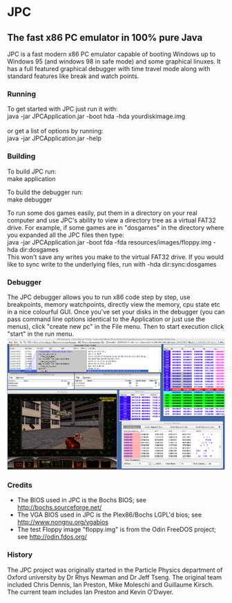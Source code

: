 # JPC
The fast x86 PC emulator in 100% pure Java
-----
JPC is a fast modern x86 PC emulator capable of booting Windows up to Windows 95 (and windows 98 in safe mode) and some graphical linuxes. It has a full featured graphical debugger with time travel mode along with standard features like break and watch points. 

### Running
To get started with JPC just run it with:<br>
java -jar JPCApplication.jar -boot hda -hda yourdiskimage.img<br><br>
or get a list of options by running:<br>
java -jar JPCApplication.jar -help

### Building
To build JPC run:<br>
make application

To build the debugger run:<br>
make debugger

To run some dos games easily, put them in a directory on your real computer and use JPC's ability to view a directory tree as a virtual FAT32 drive. For example, if some games are in "dosgames" in the directory where you expanded all the JPC files then type:<br/>
	java -jar JPCApplication.jar -boot fda -fda resources/images/floppy.img -hda dir:dosgames<br/>
This won't save any writes you make to the virtual FAT32 drive. If you would like to sync write to the underlying files, run with -hda dir:sync:dosgames<br/>

### Debugger
The JPC debugger allows you to run x86 code step by step, use breakpoints, memory watchpoints, directly view the memory, cpu state etc in a nice colourful GUI.
Once you've set your disks in the debugger (you can pass command line options identical to the Application or just use the menus), click "create new pc" in the File menu. Then to start execution click "start" in the run menu.
![Debugger](/resources/debugger.png)

### Credits
* The BIOS used in JPC is the Bochs BIOS; see http://bochs.sourceforge.net/
* The VGA BIOS used in JPC is the Plex86/Bochs LGPL'd bios; see http://www.nongnu.org/vgabios
* The test Floppy image "floppy.img" is from the Odin FreeDOS project; see http://odin.fdos.org/

### History
The JPC project was originally started in the Particle Physics department of Oxford university by Dr Rhys Newman and Dr Jeff Tseng. The original team included Chris Dennis, Ian Preston, Mike Moleschi and Guillaume Kirsch. The current team includes Ian Preston and Kevin O'Dwyer. 
